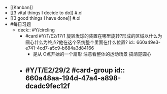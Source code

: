 - [[Kanban]]
- [[3 vital things I decide to do]] #.ol
- [[3 good things I have done]] #.ol
- #每日习题
	- deck:: #Y/circling
		- #card #Y/T/E2/17/1 旋转发球的装置在哪里旋转?形成的区域以什么为圆心什么为终点?他在这个系统整个里面在什么位置?
		  id:: 660a49e3-e741-4cd7-a5c9-b684a3d84166
			- 是从 O点开始的一个扇形 注意看整体的运动场景 搞清楚圆心
		- #Y/T/E2/29/2 #card-group
		  id:: 660a48aa-194d-47a4-a898-dcadc9fec12f
			-
